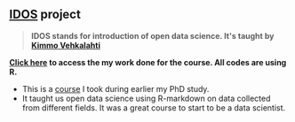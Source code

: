 [IDOS](https://mooc.helsinki.fi/course/view.php?id=158#section-0) project
-----
> __IDOS stands for introduction of open data science. It's taught by [Kimmo Vehkalahti](https://researchportal.helsinki.fi/fi/persons/kimmo-vehkalahti)__

**[Click here](https://qingliguo.github.io/IODS-CourseWork/) to access the my work done for the course. All codes are using R.**

+ This is a [course](https://courses.helsinki.fi/en/hymy005/120776718) I took during earlier my PhD study.
+ It taught us open data science using R-markdown on data collected from different fields. It was a great course to start to be a data scientist.
